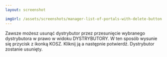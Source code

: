 ```yaml
---
layout: screenshot

imgUrl: /assets/screenshots/manager-list-of-portals-with-delete-button.png
---
```

Zawsze możesz usunąć dystrybutor przez  przesunięcie wybranego dystrybutora w prawo w widoku DYSTRYBUTORY. W ten sposób wysunie się przycisk z ikonką KOSZ. Kliknij ją a następnie potwierdź. Dystrybutor zostanie usunięty.
